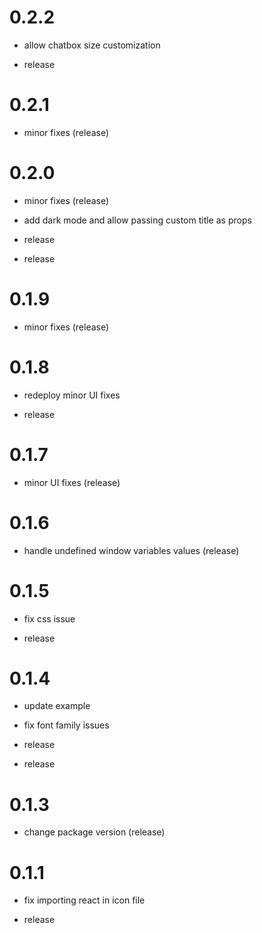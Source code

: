 # 0.2.2
* allow chatbox size customization

* release
# 0.2.1
* minor fixes (release)
# 0.2.0
* minor fixes (release)

* add dark mode and allow passing custom title as props

* release

* release
# 0.1.9
* minor fixes (release)
# 0.1.8
* redeploy minor UI fixes

* release
# 0.1.7
* minor UI fixes (release)
# 0.1.6
* handle undefined window variables values (release)
# 0.1.5
* fix css issue

* release
# 0.1.4
* update example

* fix font family issues

* release

* release
# 0.1.3
* change package version (release)
# 0.1.1
* fix importing react in icon file

* release
